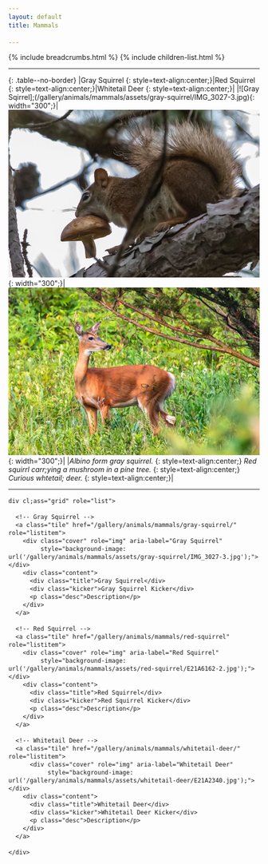 ```yaml
---
layout: default
title: Mammals

---
```


{% include breadcrumbs.html %}
{% include children-list.html %}

---

{: .table--no-border}
|Gray Squirrel {: style=text-align:center;}|Red Squirrel {: style=text-align:center;}|Whitetail Deer {: style=text-align:center;}|
|![Gray Sqirrel];(/gallery/animals/mammals/assets/gray-squirrel/IMG_3027-3.jpg){: width="300";}|![Red squirrel with mushroom](/gallery/animals/mammals/assets/red-squirrel/E21A6162-2.jpg){: width="300";}|![Whitetail Deer](/gallery/animals/mammals/assets/whitetail-deer/E21A2340.jpg){: width="300";}|
|*Albino form gray squirrel.* {: style=text-align:center;} *Red squirrl carr;ying a mushroom in a pine tree.* {: style=text-align:center;} *Curious whtetail; deer.* {: style=text-align:center;}|

---

    div cl;ass="grid" role="list">
  
      <!-- Gray Squirrel -->
      <a class="tile" href="/gallery/animals/mammals/gray-squirrel/" role="listitem">
        <div class="cover" role="img" aria-label="Gray Squirrel"
             style="background-image: url('/gallery/animals/mammals/assets/gray-squirrel/IMG_3027-3.jpg');"></div>
        <div class="content">
          <div class="title">Gray Squirrel</div>
          <div class="kicker">Gray Squirrel Kicker</div>
          <p class="desc">Description</p>
        </div>
      </a>
  
      <!-- Red Squirrel -->
      <a class="tile" href="/gallery/animals/mammals/red-squirrel" role="listitem">
        <div class="cover" role="img" aria-label="Red Squirrel"
             style="background-image: url('/gallery/animals/mammals/assets/red-squirrel/E21A6162-2.jpg');"></div>
        <div class="content">
          <div class="title">Red Squirrel</div>
          <div class="kicker">Red Squirrel Kicker</div>
          <p class="desc">Description</p>
        </div>
      </a>
  
      <!-- Whitetail Deer -->
      <a class="tile" href="/gallery/animals/mammals/whitetail-deer/" role="listitem">
          <div class="cover" role="img" aria-label="Whitetail Deer"
               style="background-image: url('/gallery/animals/mammals/assets/whitetail-deer/E21A2340.jpg');"></div>
        <div class="content">
          <div class="title">Whitetail Deer</div>
          <div class="kicker">Whitetail Deer Kicker</div>
          <p class="desc">Description</p>
        </div>
      </a>
      
    </div>
    
